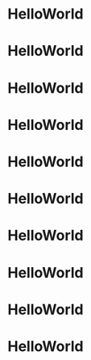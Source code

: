 # HelloWorld
# HelloWorld
# HelloWorld
# HelloWorld
# HelloWorld
# HelloWorld
# HelloWorld
# HelloWorld
# HelloWorld
# HelloWorld

